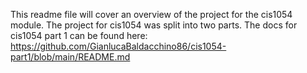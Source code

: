 This readme file will cover an overview of the project for the cis1054 module.
The project for cis1054 was split into two parts.
The docs for cis1054 part 1 can be found here: https://github.com/GianlucaBaldacchino86/cis1054-part1/blob/main/README.md
